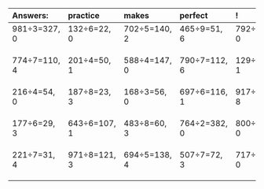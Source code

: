 | Answers: | practice | makes | perfect | ! |
| :--- | :--- | :--- | :--- | :--- |
| 981÷3=327, 0 | 132÷6=22, 0 | 702÷5=140, 2 | 465÷9=51, 6 | 792÷4=198, 0 | 
|   |   |   |   |   | 
|   |   |   |   |   | 
|   |   |   |   |   | 
| 774÷7=110, 4 | 201÷4=50, 1 | 588÷4=147, 0 | 790÷7=112, 6 | 129÷4=32, 1 | 
|   |   |   |   |   | 
|   |   |   |   |   | 
|   |   |   |   |   | 
| 216÷4=54, 0 | 187÷8=23, 3 | 168÷3=56, 0 | 697÷6=116, 1 | 917÷9=101, 8 | 
|   |   |   |   |   | 
|   |   |   |   |   | 
|   |   |   |   |   | 
| 177÷6=29, 3 | 643÷6=107, 1 | 483÷8=60, 3 | 764÷2=382, 0 | 800÷5=160, 0 | 
|   |   |   |   |   | 
|   |   |   |   |   | 
|   |   |   |   |   | 
| 221÷7=31, 4 | 971÷8=121, 3 | 694÷5=138, 4 | 507÷7=72, 3 | 717÷3=239, 0 | 
|   |   |   |   |   | 
|   |   |   |   |   | 
|   |   |   |   |   | 
